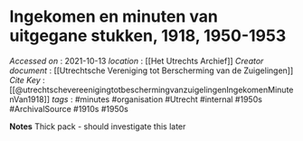 # Ingekomen en minuten van uitgegane stukken, 1918, 1950-1953
*Accessed on*		: 2021-10-13
*location*			: [[Het Utrechts Archief]]
*Creator document*	: [[Utrechtsche Vereniging tot Berscherming van de Zuigelingen]]
*Cite Key*			: [[@utrechtschevereenigingtotbeschermingvanzuigelingenIngekomenMinutenVan1918]]
*tags*				: #minutes #organisation #Utrecht #internal #1950s #ArchivalSource #1910s #1950s 

**Notes**
Thick pack - should investigate this later



